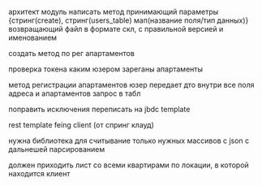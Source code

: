 архитект модуль
написать метод принимающий параметры {стринг(create), стринг(users_table) мап(название поля/тип данных)}
возвращающий файл в формате скл, c правильной версией и именованием


создать метод по рег апартаментов

проверка токена
каким юзером зареганы апартаменты

метод регистрации апартаментов юзер передает дто внутри все поля адреса и апартаментов
запрос в табл

поправить исключения
переписать на jbdc template

rest template
feing client (от спринг клауд)

нужна библиотека для считывание только нужных массивов с json с дальнешей парсированием

должен приходить лист со всеми квартирами по локации, в которой находится клиент
